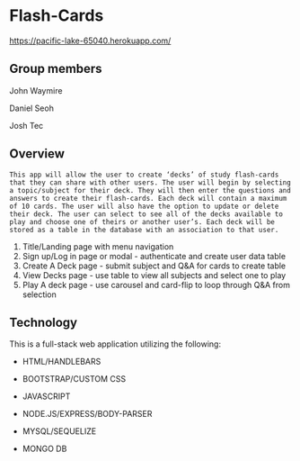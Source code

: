 # Flash-Cards

https://pacific-lake-65040.herokuapp.com/

## Group members

John Waymire

Daniel Seoh

Josh Tec

## Overview

    This app will allow the user to create ‘decks’ of study flash-cards that they can share with other users. The user will begin by selecting a topic/subject for their deck. They will then enter the questions and answers to create their flash-cards. Each deck will contain a maximum of 10 cards. The user will also have the option to update or delete their deck. The user can select to see all of the decks available to play and choose one of theirs or another user’s. Each deck will be stored as a table in the database with an association to that user.

1.  Title/Landing page with menu navigation
2.  Sign up/Log in page or modal - authenticate and create user data table
3.  Create A Deck page - submit subject and Q&A for cards to create table
4.  View Decks page - use table to view all subjects and select one to play
5.  Play A deck page - use carousel and card-flip to loop through Q&A from selection

## Technology

This is a full-stack web application utilizing the following:

- HTML/HANDLEBARS

- BOOTSTRAP/CUSTOM CSS

- JAVASCRIPT

- NODE.JS/EXPRESS/BODY-PARSER

- MYSQL/SEQUELIZE

- MONGO DB
